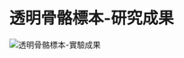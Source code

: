 # 透明骨骼標本-研究成果
![透明骨骼標本-實驗成果](https://user-images.githubusercontent.com/66252302/99768079-29d9b680-2b3f-11eb-94a9-6f5d876e8a6a.jpg)

